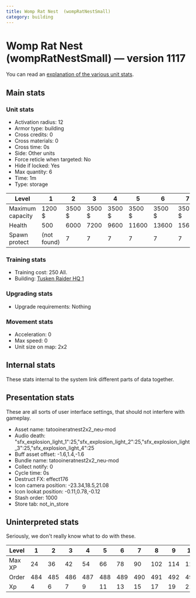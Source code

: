 ```yaml
---
title: Womp Rat Nest  (wompRatNestSmall)
category: building
---
```


# Womp Rat Nest  (wompRatNestSmall) — version 1117

You can read an [explanation  of the various unit stats](unitexplained.md).

## Main stats

### Unit stats

  * Activation radius: 12
  * Armor type: building
  * Cross credits: 0
  * Cross materials: 0
  * Cross time: 0s
  * Side: Other units
  * Force reticle when targeted: No
  * Hide if locked: Yes
  * Max quantity: 6
  * Time: 1m
  * Type: storage

|Level           |1          |2     |3     |4     |5     |6     |7     |8     |9     |10    |
|----------------|-----------|------|------|------|------|------|------|------|------|------|
|Maximum capacity|1200 $     |3500 $|3500 $|3500 $|3500 $|3500 $|3500 $|3500 $|3500 $|3500 $|
|Health          |500        |6000  |7200  |9600  |11600 |13600 |15600 |17600 |19600 |21600 |
|Spawn protect   |(not found)|7     |7     |7     |7     |7     |7     |7     |7     |7     |


### Training stats

  * Training cost: 250 All.
  * Building: [Tusken Raider HQ 1](tuskenHQ.html)

### Upgrading stats

  * Upgrade requirements: Nothing

### Movement stats

  * Acceleration: 0
  * Max speed: 0
  * Unit size on map: 2x2

## Internal stats

These stats internal to the system link different parts of data together.


## Presentation stats

These are all sorts of user interface settings, that should not interfere with gameplay.

  * Asset name: tatooineratnest2x2_neu-mod
  * Audio death: "sfx_explosion_light_1":25,"sfx_explosion_light_2":25,"sfx_explosion_light_3":25,"sfx_explosion_light_4":25
  * Buff asset offset: -1.6,1.4,-1.6
  * Bundle name: tatooineratnest2x2_neu-mod
  * Collect notify: 0
  * Cycle time: 0s
  * Destruct FX: effect176
  * Icon camera position: -23.34,18.5,21.08
  * Icon lookat position: -0.11,0.78,-0.12
  * Stash order: 1000
  * Store tab: not_in_store

## Uninterpreted stats

Seriously, we don't really know what to do with these.

|Level |1  |2  |3  |4  |5  |6  |7  |8  |9  |10 |
|------|---|---|---|---|---|---|---|---|---|---|
|Max XP|24 |36 |42 |54 |66 |78 |90 |102|114|126|
|Order |484|485|486|487|488|489|490|491|492|493|
|Xp    |4  |6  |7  |9  |11 |13 |15 |17 |19 |21 |


